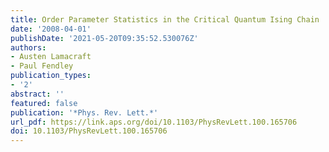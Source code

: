 ```yaml
---
title: Order Parameter Statistics in the Critical Quantum Ising Chain
date: '2008-04-01'
publishDate: '2021-05-20T09:35:52.530076Z'
authors:
- Austen Lamacraft
- Paul Fendley
publication_types:
- '2'
abstract: ''
featured: false
publication: '*Phys. Rev. Lett.*'
url_pdf: https://link.aps.org/doi/10.1103/PhysRevLett.100.165706
doi: 10.1103/PhysRevLett.100.165706
---
```


